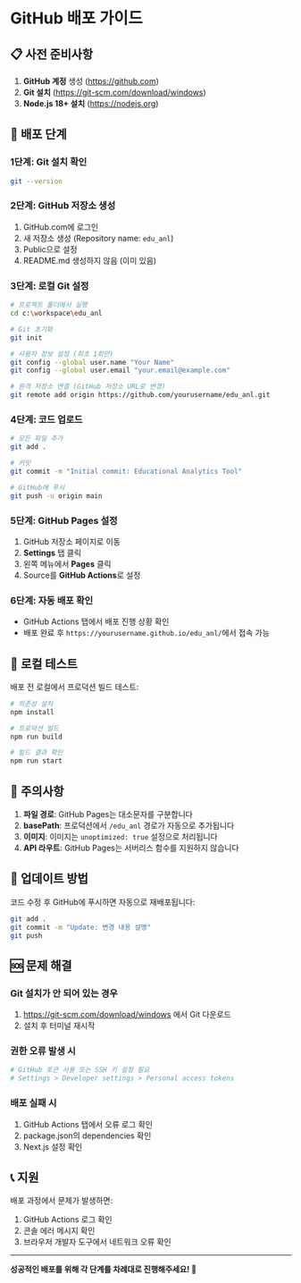 # GitHub 배포 가이드

## 📋 사전 준비사항

1. **GitHub 계정** 생성 (https://github.com)
2. **Git 설치** (https://git-scm.com/download/windows)
3. **Node.js 18+ 설치** (https://nodejs.org)

## 🚀 배포 단계

### 1단계: Git 설치 확인
```bash
git --version
```

### 2단계: GitHub 저장소 생성
1. GitHub.com에 로그인
2. 새 저장소 생성 (Repository name: `edu_anl`)
3. Public으로 설정
4. README.md 생성하지 않음 (이미 있음)

### 3단계: 로컬 Git 설정
```bash
# 프로젝트 폴더에서 실행
cd c:\workspace\edu_anl

# Git 초기화
git init

# 사용자 정보 설정 (최초 1회만)
git config --global user.name "Your Name"
git config --global user.email "your.email@example.com"

# 원격 저장소 연결 (GitHub 저장소 URL로 변경)
git remote add origin https://github.com/yourusername/edu_anl.git
```

### 4단계: 코드 업로드
```bash
# 모든 파일 추가
git add .

# 커밋
git commit -m "Initial commit: Educational Analytics Tool"

# GitHub에 푸시
git push -u origin main
```

### 5단계: GitHub Pages 설정
1. GitHub 저장소 페이지로 이동
2. **Settings** 탭 클릭
3. 왼쪽 메뉴에서 **Pages** 클릭
4. Source를 **GitHub Actions**로 설정

### 6단계: 자동 배포 확인
- GitHub Actions 탭에서 배포 진행 상황 확인
- 배포 완료 후 `https://yourusername.github.io/edu_anl/`에서 접속 가능

## 🔧 로컬 테스트

배포 전 로컬에서 프로덕션 빌드 테스트:

```bash
# 의존성 설치
npm install

# 프로덕션 빌드
npm run build

# 빌드 결과 확인
npm run start
```

## 📝 주의사항

1. **파일 경로**: GitHub Pages는 대소문자를 구분합니다
2. **basePath**: 프로덕션에서 `/edu_anl` 경로가 자동으로 추가됩니다
3. **이미지**: 이미지는 `unoptimized: true` 설정으로 처리됩니다
4. **API 라우트**: GitHub Pages는 서버리스 함수를 지원하지 않습니다

## 🔄 업데이트 방법

코드 수정 후 GitHub에 푸시하면 자동으로 재배포됩니다:

```bash
git add .
git commit -m "Update: 변경 내용 설명"
git push
```

## 🆘 문제 해결

### Git 설치가 안 되어 있는 경우
1. https://git-scm.com/download/windows 에서 Git 다운로드
2. 설치 후 터미널 재시작

### 권한 오류 발생 시
```bash
# GitHub 토큰 사용 또는 SSH 키 설정 필요
# Settings > Developer settings > Personal access tokens
```

### 배포 실패 시
1. GitHub Actions 탭에서 오류 로그 확인
2. package.json의 dependencies 확인
3. Next.js 설정 확인

## 📞 지원

배포 과정에서 문제가 발생하면:
1. GitHub Actions 로그 확인
2. 콘솔 에러 메시지 확인
3. 브라우저 개발자 도구에서 네트워크 오류 확인

---

**성공적인 배포를 위해 각 단계를 차례대로 진행해주세요! 🎉**
